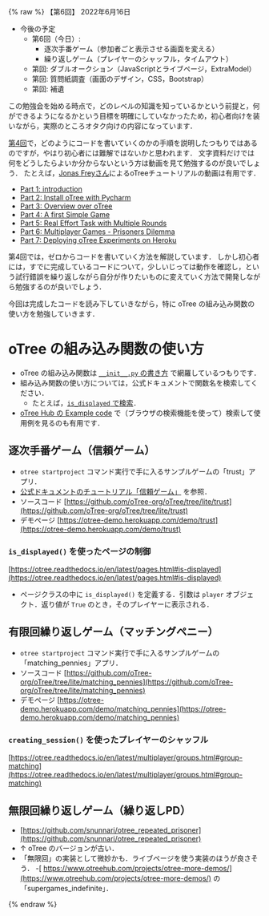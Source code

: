 {% raw %}
【第6回】 2022年6月16日


- 今後の予定
    - 第6回（今日）: 
        - 逐次手番ゲーム（参加者ごと表示させる画面を変える）
        - 繰り返しゲーム（プレイヤーのシャッフル，タイムアウト）
    - 第回: ダブルオークション（JavaScriptとライブページ，ExtraModel）
    - 第回: 質問紙調査（画面のデザイン，CSS，Bootstrap）
    - 第回: 補遺


この勉強会を始める時点で，どのレベルの知識を知っているかという前提と，何ができるようになるかという目標を明確にしていなかったため，初心者向けを装いながら，実際のところオタク向けの内容になっています．

[第4回](day4.md)で，どのようにコードを書いていくのかの手順を説明したつもりではあるのですが，やはり初心者には難解ではないかと思われます．
文字資料だけでは何をどうしたらよいか分からないという方は動画を見て勉強するのが良いでしょう．
たとえば，[Jonas Freyさん](https://sites.google.com/site/jonasfreysite/)によるoTreeチュートリアルの動画は有用です．
- [Part 1: introduction](https://www.youtube.com/watch?v=OzkFvVhoHr0&list=PLBL9eqPcwzGPli11Yighw5LWwzIifEFd_&index=1)
- [Part 2: Install oTree with Pycharm](https://www.youtube.com/watch?v=criiiSiEtUw&list=PLBL9eqPcwzGPli11Yighw5LWwzIifEFd_&index=2)
- [Part 3: Overview over oTree](https://www.youtube.com/watch?v=7f5HgW4vgvU&list=PLBL9eqPcwzGPli11Yighw5LWwzIifEFd_&index=3)
- [Part 4: A first Simple Game](https://www.youtube.com/watch?v=eozwgQ21Kg0&list=PLBL9eqPcwzGPli11Yighw5LWwzIifEFd_&index=4)
- [Part 5: Real Effort Task with Multiple Rounds](https://www.youtube.com/watch?v=js2hsUwOFR0&list=PLBL9eqPcwzGPli11Yighw5LWwzIifEFd_&index=5)
- [Part 6: Multiplayer Games - Prisoners Dilemma](https://www.youtube.com/watch?v=ewCDAk4DxWo&list=PLBL9eqPcwzGPli11Yighw5LWwzIifEFd_&index=6)
- [Part 7: Deploying oTree Experiments on Heroku](https://www.youtube.com/watch?v=VrPdBEghYEM&list=PLBL9eqPcwzGPli11Yighw5LWwzIifEFd_&index=7)

第4回では，ゼロからコードを書いていく方法を解説しています．
しかし初心者には，すでに完成しているコードについて，少しいじっては動作を確認し，という試行錯誤を繰り返しながら自分が作りたいものに変えていく方法で開発しながら勉強するのが良いでしょう．

今回は完成したコードを読み下していきながら，特に oTree の組み込み関数の使い方を勉強していきます．



# oTree の組み込み関数の使い方

- oTree の組み込み関数は [ `__init__.py` の書き方](otree_ref/init.md) で網羅しているつもりです．
- 組み込み関数の使い方については，公式ドキュメントで関数名を検索してください．
    - たとえば，[`is_displayed` で検索](https://otree.readthedocs.io/en/latest/search.html?q=is_displayed)．
- [oTree Hub の Example code](https://www.otreehub.com/code/) で（ブラウザの検索機能を使って）検索して使用例を見るのも有用です．



## 逐次手番ゲーム（信頼ゲーム）

- `otree startproject` コマンド実行で手に入るサンプルゲームの「trust」アプリ．
- [公式ドキュメントのチュートリアル「信頼ゲーム」](https://otree.readthedocs.io/ja/latest/tutorial/part3.html) を参照．
- ソースコード [https://github.com/oTree-org/oTree/tree/lite/trust](https://github.com/oTree-org/oTree/tree/lite/trust)
- デモページ [https://otree-demo.herokuapp.com/demo/trust](https://otree-demo.herokuapp.com/demo/trust)


### `is_displayed()` を使ったページの制御

[https://otree.readthedocs.io/en/latest/pages.html#is-displayed](https://otree.readthedocs.io/en/latest/pages.html#is-displayed)

- ページクラスの中に `is_displayed()` を定義する．引数は `player` オブジェクト．返り値が `True` のとき，そのプレイヤーに表示される．



## 有限回繰り返しゲーム（マッチングペニー）

- `otree startproject` コマンド実行で手に入るサンプルゲームの「matching_pennies」アプリ．
- ソースコード [https://github.com/oTree-org/oTree/tree/lite/matching_pennies](https://github.com/oTree-org/oTree/tree/lite/matching_pennies)
- デモページ [https://otree-demo.herokuapp.com/demo/matching_pennies](https://otree-demo.herokuapp.com/demo/matching_pennies)


### `creating_session()` を使ったプレイヤーのシャッフル

[https://otree.readthedocs.io/en/latest/multiplayer/groups.html#group-matching](https://otree.readthedocs.io/en/latest/multiplayer/groups.html#group-matching)



## 無限回繰り返しゲーム（繰り返しPD）

- [https://github.com/snunnari/otree_repeated_prisoner](https://github.com/snunnari/otree_repeated_prisoner)
- ↑ oTree のバージョンが古い．
- 「無限回」の実装として微妙かも．ライブページを使う実装のほうが良さそう． 
    -[ https://www.otreehub.com/projects/otree-more-demos/](https://www.otreehub.com/projects/otree-more-demos/) の「supergames_indefinite」．





{% endraw %}
